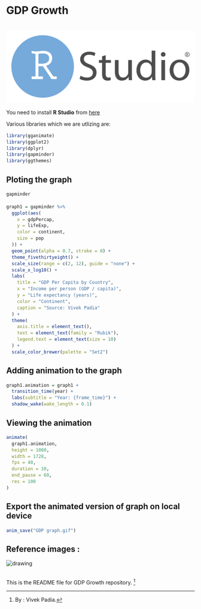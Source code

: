 # GDP Growth

<a href="https://posit.co/download/rstudio-desktop" align="center"><br><img src="Images/R Studio.svg" alt="drawing"/></a>

You need to install **R Studio** from [here](https://posit.co/download/rstudio-desktop/)

Various libraries which we are utlizing are:

```R
library(gganimate)
library(ggplot2)
library(dplyr)
library(gapminder)
library(ggthemes)
```
## Ploting the graph
```R
gapminder

graph1 = gapminder %>%
  ggplot(aes(
    x = gdpPercap,
    y = lifeExp,
    color = continent,
    size = pop
  )) +
  geom_point(alpha = 0.7, stroke = 0) +
  theme_fivethirtyeight() +
  scale_size(range = c(2, 12), guide = "none") +
  scale_x_log10() +
  labs(
    title = "GDP Per Capita by Country",
    x = "Income per person (GDP / capita)",
    y = "Life expectancy (years)",
    color = "Continent",
    caption = "Source: Vivek Padia"
  ) +
  theme(
    axis.title = element_text(),
    text = element_text(family = "Rubik"),
    legend.text = element_text(size = 10)
  ) +
  scale_color_brewer(palette = "Set2")
```
## Adding animation to the graph
```R
graph1.animation = graph1 +
  transition_time(year) +
  labs(subtitle = "Year: {frame_time}") +
  shadow_wake(wake_length = 0.1)
```
## Viewing the animation
```R
animate(
  graph1.animation,
  height = 1080,
  width = 1728,
  fps = 40,
  duration = 10,
  end_pause = 60,
  res = 100
)
```

## Export the animated version of graph on local device
```R
anim_save("GDP graph.gif")
```
## Reference images : <br>

<img src="Images/GDP.gif" alt="drawing"/><br><br>

This is the README file for GDP Growth repository. [^1]

[^1]: By : Vivek Padia.
